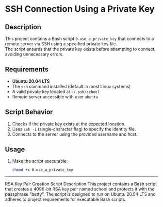 # SSH Connection Using a Private Key

## Description
This project contains a Bash script `0-use_a_private_key` that connects to a remote server via SSH using a specified private key file.  
The script ensures that the private key exists before attempting to connect, avoiding unnecessary errors.

## Requirements
- **Ubuntu 20.04 LTS**
- The `ssh` command installed (default in most Linux systems)
- A valid private key located at `~/.ssh/school`
- Remote server accessible with user `ubuntu`

## Script Behavior
1. Checks if the private key exists at the expected location.
2. Uses `ssh -i` (single-character flag) to specify the identity file.
3. Connects to the server using the provided username and host.

## Usage
1. Make the script executable:
   ```bash
   chmod +x 0-use_a_private_key
-----------

RSA Key Pair Creation Script
Description
This project contains a Bash script that creates a 4096-bit RSA key pair named school and protects it with the passphrase "betty".
The script is designed to run on Ubuntu 20.04 LTS and adheres to project requirements for executable Bash scripts.
